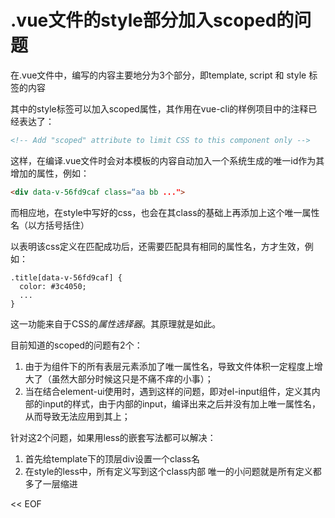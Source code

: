 # .vue文件的style部分加入scoped的问题

在.vue文件中，编写的内容主要地分为3个部分，即template, script 和 style 标签的内容

其中的style标签可以加入scoped属性，其作用在vue-cli的样例项目中的注释已经表达了：

~~~html
<!-- Add "scoped" attribute to limit CSS to this component only -->
~~~

这样，在编译.vue文件时会对本模板的内容自动加入一个系统生成的唯一id作为其增加的属性，例如：
~~~html
<div data-v-56fd9caf class=“aa bb ...">
~~~
而相应地，在style中写好的css，也会在其class的基础上再添加上这个唯一属性名（以方括号括住）

以表明该css定义在匹配成功后，还需要匹配具有相同的属性名，方才生效，例如：
~~~less
.title[data-v-56fd9caf] {
  color: #3c4050;
  ...
}
~~~
这一功能来自于CSS的*属性选择器*。其原理就是如此。

目前知道的scoped的问题有2个：

1. 由于为组件下的所有表层元素添加了唯一属性名，导致文件体积一定程度上增大了（虽然大部分时候这只是不痛不痒的小事）；
1. 当在结合element-ui使用时，遇到这样的问题，即对el-input组件，定义其内部的input的样式，由于内部的input，编译出来之后并没有加上唯一属性名，从而导致无法应用到其上；

针对这2个问题，如果用less的嵌套写法都可以解决：
1. 首先给template下的顶层div设置一个class名
2. 在style的less中，所有定义写到这个class内部
唯一的小问题就是所有定义都多了一层缩进





<< EOF

